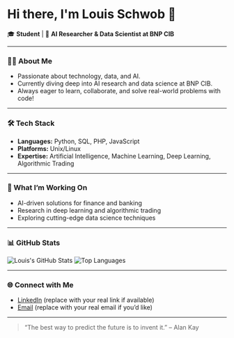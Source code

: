 # Hi there, I'm Louis Schwob 👋

🎓 **Student** | 🤖 **AI Researcher & Data Scientist at BNP CIB**

---

### 👨‍💻 About Me

- Passionate about technology, data, and AI.
- Currently diving deep into AI research and data science at BNP CIB.
- Always eager to learn, collaborate, and solve real-world problems with code!

---

### 🛠️ Tech Stack

- **Languages:** Python, SQL, PHP, JavaScript
- **Platforms:** Unix/Linux
- **Expertise:** Artificial Intelligence, Machine Learning, Deep Learning, Algorithmic Trading

---

### 🚀 What I’m Working On

- AI-driven solutions for finance and banking
- Research in deep learning and algorithmic trading
- Exploring cutting-edge data science techniques

---

### 📊 GitHub Stats

![Louis's GitHub Stats](https://github-readme-stats.vercel.app/api?username=lschwob&show_icons=true&theme=radical)
![Top Languages](https://github-readme-stats.vercel.app/api/top-langs/?username=lschwob&layout=compact&theme=radical)

---

### 🌐 Connect with Me

- [LinkedIn](https://www.linkedin.com/in/lschwob) (replace with your real link if available)
- [Email](mailto:your.email@example.com) (replace with your real email if you’d like)

---

> “The best way to predict the future is to invent it.” – Alan Kay
